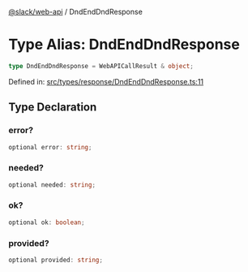 [@slack/web-api](../index.md) / DndEndDndResponse

# Type Alias: DndEndDndResponse

```ts
type DndEndDndResponse = WebAPICallResult & object;
```

Defined in: [src/types/response/DndEndDndResponse.ts:11](https://github.com/slackapi/node-slack-sdk/blob/main/packages/web-api/src/types/response/DndEndDndResponse.ts#L11)

## Type Declaration

### error?

```ts
optional error: string;
```

### needed?

```ts
optional needed: string;
```

### ok?

```ts
optional ok: boolean;
```

### provided?

```ts
optional provided: string;
```
